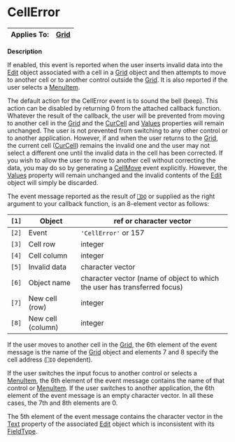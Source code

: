 



<h1 class="heading"><span class="name">CellError</span></h1>

| Applies To: | [Grid](./grid.md) |
| --- | ---  |


**Description**


If enabled, this event is reported when the user inserts invalid data into the [Edit](./edit.md) object associated with a cell in a [Grid](./grid.md) object and then attempts to move to another cell or to another control outside the [Grid](./grid.md). It is also reported if the user selects a [MenuItem](./menuitem.md).


The default action for the CellError event is to sound the bell (beep). This action can be disabled by returning 0 from the attached callback function. Whatever the result of the callback, the user will be prevented from moving to another cell in the [Grid](./grid.md) and the [CurCell](./curcell.md) and [Values](./values.md) properties will remain unchanged. The user is not prevented from switching to any other control or to another application. However, if and when the user returns to the [Grid](./grid.md), the current cell ([CurCell](./curcell.md)) remains the invalid one and the user may not select a different one until the invalid data in the cell has been corrected. If you wish to allow the user to move to another cell without correcting the data, you may do so by generating a [CellMove](./cellmove.md) event explicitly. However, the [Values](./values.md) property will remain unchanged and the invalid contents of the [Edit](./edit.md) object will simply be discarded.



The event message reported as the result of [`⎕DQ`](../../Language/System%20Functions/dq.htm) or supplied as the right argument to your callback function, is an 8-element vector as follows:


| `[1]` | Object | ref or character vector |
| --- | --- | ---  |
| `[2]` | Event | `'CellError'` or 157 |
| `[3]` | Cell row | integer |
| `[4]` | Cell column | integer |
| `[5]` | Invalid data | character vector |
| `[6]` | Object name | character vector (name of object to which the user has transferred focus) |
| `[7]` | New cell (row) | integer |
| `[8]` | New cell (column) | integer |



If the user moves to another cell in the [Grid](./grid.md), the 6th element of the event message is the name of the [Grid](./grid.md) object and elements 7 and 8 specify the cell address (`⎕IO` dependent).


If the user switches the input focus to another control or selects a [MenuItem](./menuitem.md), the 6th element of the event message contains the name of that control or [MenuItem](./menuitem.md). If the user switches to another application, the 6th element of the event message is an empty character vector. In all these cases, the 7th and 8th elements are 0.


The 5th element of the event message contains the character vector in the [Text](./text.md) property of the associated [Edit](./edit.md) object which is inconsistent with its [FieldType](./fieldtype.md).


